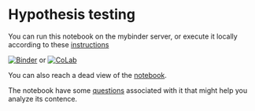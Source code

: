 # Hypothesis testing

You can run this notebook on the mybinder server, or execute it locally according to these [instructions](../readme.md)

[![Binder](https://mybinder.org/badge_logo.svg)](https://mybinder.org/v2/gh/statisticalbiotechnology/cb2030/master?filepath=nb%2Ftesting%2Ftesting.ipynb) or [![CoLab](https://colab.research.google.com/assets/colab-badge.svg)](https://colab.research.google.com/github/statisticalbiotechnology/cb2030/blob/master/nb/testing/testing.ipynb)

You can also reach a dead view of the [notebook](https://nbviewer.jupyter.org/github/statisticalbiotechnology/cb2030/blob/master/nb/testing/testing.ipynb).

The notebook have some [questions](questions.md) associated with it that might help you analyze its contence.
